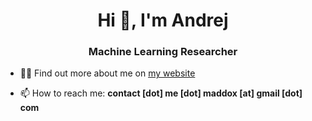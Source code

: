 <h1 align="center">Hi 👋, I'm Andrej</h1>
<h3 align="center">Machine Learning Researcher</h3>

- 👨‍💻 Find out more about me on [my website](https://andrej.jovanovic.co.za/)

- 📫 How to reach me: **contact [dot] me [dot] maddox [at] gmail [dot] com**
